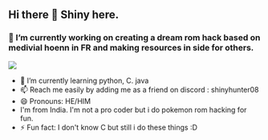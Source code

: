 ## Hi there 👋 Shiny here.
### 👯  I’m currently working on creating a dream rom hack based on medivial hoenn in FR and making resources in side for others.
![](https://komarev.com/ghpvc/?username=shiny-miner&color=blueviolet)
- 👯 I’m currently learning python, C. java
- 📫 Reach me easily by adding me as a friend on discord : shinyhunter08
-  😄 Pronouns: HE/HIM
-  I'm from India. I'm not a pro coder but i do pokemon rom hacking for fun.
- ⚡ Fun fact: I don't know C but still i do these things :D
